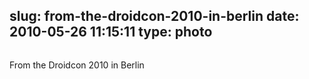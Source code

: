 slug: from-the-droidcon-2010-in-berlin
date: 2010-05-26 11:15:11
type: photo
---

<img src="{{@asset.url swerner/tumblr/2010-05-26-from-the-droidcon-2010-in-berlin-e25854ea04.jpeg}}" alt=""/>

From the Droidcon 2010 in Berlin
